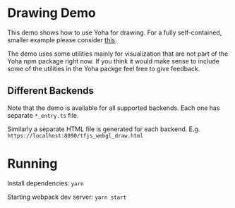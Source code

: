 # Drawing Demo

This demo shows how to use Yoha for drawing. For a fully self-contained, smaller example please consider [this](https://github.com/handtracking-io/yoha/tree/main/example).

The demo uses some utilities mainly for visualization that are not part of the Yoha npm package
right now. If you think it would make sense to include some of the utilities in the Yoha packge 
feel free to give feedback.

## Different Backends

Note that the demo is available for all supported backends. Each one has separate
`*_entry.ts` file.

Similarly a separate HTML file is generated for each backend. E.g. `https://localhost:8090/tfjs_webgl_draw.html`

# Running

Install dependencies: `yarn`

Starting webpack dev server: `yarn start`
